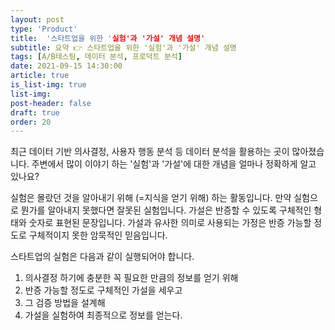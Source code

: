 ```yaml
---
layout: post
type: 'Product'
title:  '스타트업을 위한 '실험'과 '가설' 개념 설명'
subtitle: 요약 👉 스타트업을 위한 '실험'과 '가설' 개념 설명
tags: [A/B테스팅, 데이터 분석, 프로덕트 분석]
date: 2021-09-15 14:30:00
article: true
is_list-img: true
list-img: 
post-header: false
draft: true
order: 20
---
```


최근 데이터 기반 의사결정, 사용자 행동 분석 등 데이터 분석을 활용하는 곳이 많아졌습니다. 주변에서 많이 이야기 하는 '실험'과 '가설'에 대한 개념을 얼마나 정확하게 알고 있나요?

실험은 몰랐던 것을 알아내기 위해 (=지식을 얻기 위해) 하는 활동입니다. 만약 실험으로 뭔가를 알아내지 못했다면 잘못된 실험입니다.
가설은 반증할 수 있도록 구체적인 형태와 숫자로 표현된 문장입니다.
가설과 유사한 의미로 사용되는 가정은 반증 가능할 정도로 구체적이지 못한 암묵적인 믿음입니다.

스타트업의 실험은 다음과 같이 실행되어야 합니다.
1. 의사결정 하기에 충분한 꼭 필요한 만큼의 정보를 얻기 위해 
2. 반증 가능할 정도로 구체적인 가설을 세우고 
3. 그 검증 방법을 설계해 
4. 가설을 실험하여 최종적으로 정보를 얻는다.